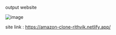 output website

![image](https://github.com/user-attachments/assets/5769e2c2-d0d2-41e4-afd5-ffb74e7b08bc)


site link : https://amazon-clone-rithvik.netlify.app/
